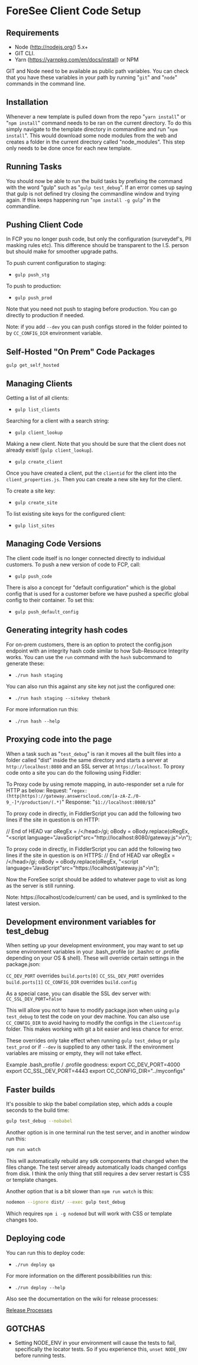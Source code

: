 # ForeSee Client Code Setup

## Requirements

- Node (http://nodejs.org/) 5.x+
- GIT CLI.
- Yarn (https://yarnpkg.com/en/docs/install) or NPM

GIT and Node need to be available as public path variables. You can check that you have these variables in your path by running "`git`" and "`node`" commands in the command line.

## Installation

Whenever a new template is pulled down from the repo "`yarn install`" or "`npm install`" command needs to be ran on the current directory. To do this simply navigate to the template directory in commandline and run "`npm install`". This would download some node modules from the web and creates a folder in the current directory called "node_modules". This step only needs to be done once for each new template.

## Running Tasks

You should now be able to run the build tasks by prefixing the command with the word "gulp" such as "`gulp test_debug`". If an error comes up saying that gulp is not defined try closing the commandline window and trying again. If this keeps happening run "`npm install -g gulp`" in the commandline.

## Pushing Client Code

In FCP you no longer push code, but only the configuration (surveydef's, PII masking rules etc). This difference should be transparent to the I.S. person but should make for smoother upgrade paths.

To push current configuration to staging:

- `gulp push_stg`

To push to production:

- `gulp push_prod`

Note that you need not push to staging before production. You can go directly to production if needed.

Note: if you add `--dev` you can push configs stored in the folder pointed to by `CC_CONFIG_DIR` environment variable.

## Self-Hosted "On Prem" Code Packages

`gulp get_self_hosted`

## Managing Clients

Getting a list of all clients:

- `gulp list_clients`

Searching for a client with a search string:

- `gulp client_lookup`

Making a new client. Note that you should be sure that the client does not already exist! (`gulp client_lookup`).

- `gulp create_client`

Once you have created a client, put the `clientid` for the client into the `client_properties.js`. Then you can create a new site key for the client.

To create a site key:

- `gulp create_site`

To list existing site keys for the configured client:

- `gulp list_sites`

## Managing Code Versions

The client code itself is no longer connected directly to individual customers. To push a new version of code to FCP, call:

- `gulp push_code`

There is also a concept for "default configuration" which is the global config that is used for a customer before we have pushed a specific global config to their container. To set this:

- `gulp push_default_config`

## Generating integrity hash codes

For on-prem customers, there is an option to protect the config.json endpoint with an integrity hash code similar to how Sub-Resource Integrity works. You can use the `run` command with the `hash` subcommand to generate these:

- `./run hash staging`

You can also run this against any site key not just the configured one:

- `./run hash staging --sitekey thebank`

For more information run this:

- `./run hash --help`

## Proxying code into the page

When a task such as "`test_debug`" is ran it moves all the built files into a folder called "dist" inside the same directory and starts a server at `http://localhost:8080` and an SSL server at `https://localhost`. To proxy code onto a site you can do the following using Fiddler:

To Proxy code by using remote mapping, in auto-responder set a rule for HTTP as below:
Request: "`regex:(http|https)://gateway.answerscloud.com/[a-zA-Z./0-9_-]*/production/(.*)`"
Response: "`$1://localhost:8080/$3`"

To proxy code in directly, in FiddlerScript you can add the following two lines if the site in question is on HTTP:

// End of HEAD
var oRegEx = /<\/head>/gi;
oBody = oBody.replace(oRegEx, "<script language=\"JavaScript\"src=\"http://localhost:8080/gateway.js\"></script>\n</head>");

To proxy code in directly, in FiddlerScript you can add the following two lines if the site in question is on HTTPS:
// End of HEAD
var oRegEx = /<\/head>/gi;
oBody = oBody.replace(oRegEx, "<script language=\"JavaScript\"src=\"https://localhost/gateway.js\"></script>\n</head>");

Now the ForeSee script should be added to whatever page to visit as long as the server is still running.

Note: https://localhost/code/current/ can be used, and is symlinked to the latest version.

## Development environment variables for test_debug

When setting up your development environment, you may want to set up some environment variables in your .bash_profile (or .bashrc or .profile depending on your OS & shell). These will override certain settings in the package.json:

`CC_DEV_PORT` overrides `build.ports[0]`
`CC_SSL_DEV_PORT` overrides `build.ports[1]`
`CC_CONFIG_DIR` overrides `build.config`

As a special case, you can disable the SSL dev server with:
`CC_SSL_DEV_PORT=false`

This will allow you not to have to modify package.json when using `gulp test_debug` to test the code on your dev machine. You can also use `CC_CONFIG_DIR` to avoid having to modify the configs in the `clientconfig` folder. This makes working with git a bit easier and less chance for error.

These overrides only take effect when running `gulp test_debug` or `gulp test_prod` or if `--dev` is supplied to any other task. If the environment variables are missing or empty, they will not take effect.

Example .bash_profile / .profile goodness:
export CC_DEV_PORT=4000
export CC_SSL_DEV_PORT=4443
export CC_CONFIG_DIR="../myconfigs"

## Faster builds

It's possible to skip the babel compilation step, which adds a couple seconds to the build time:

```bash
gulp test_debug --nobabel
```

Another option is in one terminal run the test server, and in another window run this:

```bash
npm run watch
```

This will automatically rebuild any sdk components that changed when the files change. The test
server already automatically loads changed configs from disk. I think the only thing that still
requires a dev server restart is CSS or template changes.

Another option that is a bit slower than `npm run watch` is this:

```bash
nodemon --ignore dist/ --exec gulp test_debug
```

Which requires `npm i -g nodemod` but will work with CSS or template changes too.

## Deploying code

You can run this to deploy code:

- `./run deploy qa`

For more information on the different possibibilities run this:

- `./run deploy --help`

Also see the documentation on the wiki for release processes:

[Release Processes](https://foreseeresults.atlassian.net/wiki/spaces/developmentdocs/pages/329777312/Release+Deploy+Process)

## GOTCHAS

- Setting NODE_ENV in your environment will cause the tests to fail, specifically the locator
  tests. So if you experience this, `unset NODE_ENV` before running tests.
